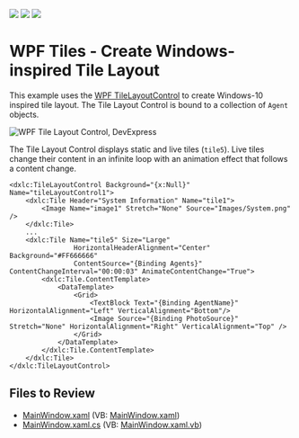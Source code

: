 <!-- default badges list -->
![](https://img.shields.io/endpoint?url=https://codecentral.devexpress.com/api/v1/VersionRange/128654161/22.2.2%2B)
[![](https://img.shields.io/badge/Open_in_DevExpress_Support_Center-FF7200?style=flat-square&logo=DevExpress&logoColor=white)](https://supportcenter.devexpress.com/ticket/details/T201415)
[![](https://img.shields.io/badge/📖_How_to_use_DevExpress_Examples-e9f6fc?style=flat-square)](https://docs.devexpress.com/GeneralInformation/403183)
<!-- default badges end -->

# WPF Tiles - Create Windows-inspired Tile Layout

This example uses the [WPF TileLayoutControl](https://docs.devexpress.com/WPF/DevExpress.Xpf.LayoutControl.TileLayoutControl) to create Windows-10 inspired tile layout. The Tile Layout Control is bound to a collection of `Agent` objects.

![WPF Tile Layout Control, DevExpress](https://raw.githubusercontent.com/DevExpress-Examples/how-to-create-a-tile-layout-control-t201415/22.2.2%2B/i/wpf-tile-control-devexpress.png)

The Tile Layout Control displays static and live tiles (`tile5`). Live tiles change their content in an infinite loop with an animation effect that follows a content change.

```xaml
<dxlc:TileLayoutControl Background="{x:Null}" Name="tileLayoutControl1">
    <dxlc:Tile Header="System Information" Name="tile1">
        <Image Name="image1" Stretch="None" Source="Images/System.png" />
    </dxlc:Tile>
    ...
    <dxlc:Tile Name="tile5" Size="Large"
                HorizontalHeaderAlignment="Center" Background="#FF666666"
                ContentSource="{Binding Agents}" ContentChangeInterval="00:00:03" AnimateContentChange="True">
        <dxlc:Tile.ContentTemplate>
            <DataTemplate>
                <Grid>
                    <TextBlock Text="{Binding AgentName}" HorizontalAlignment="Left" VerticalAlignment="Bottom"/>
                    <Image Source="{Binding PhotoSource}" Stretch="None" HorizontalAlignment="Right" VerticalAlignment="Top" />
                </Grid>
            </DataTemplate>
        </dxlc:Tile.ContentTemplate>
    </dxlc:Tile>
</dxlc:TileLayoutControl>
```


## Files to Review

* [MainWindow.xaml](./CS/WpfApplication12/MainWindow.xaml) (VB: [MainWindow.xaml](./VB/WpfApplication12/MainWindow.xaml))
* [MainWindow.xaml.cs](./CS/WpfApplication12/MainWindow.xaml.cs) (VB: [MainWindow.xaml.vb](./VB/WpfApplication12/MainWindow.xaml.vb))

